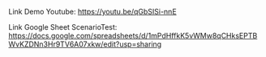 Link Demo Youtube: https://youtu.be/qGbSISi-nnE

Link Google Sheet ScenarioTest: https://docs.google.com/spreadsheets/d/1mPdHffkK5vWMw8qCHksEPTBWvKZDNn3Hr9TV6A07xkw/edit?usp=sharing
